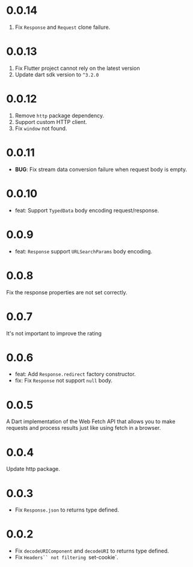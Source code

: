 # 0.0.14

1. Fix `Response` and `Request` clone failure.

# 0.0.13

1. Fix Flutter project cannot rely on the latest version
2. Update dart sdk version to `^3.2.0`

# 0.0.12

1. Remove `http` package dependency.
2. Support custom HTTP client.
3. Fix `window` not found.

# 0.0.11

- **BUG**: Fix stream data conversion failure when request body is empty.

# 0.0.10

- feat: Support `TypedData` body encoding request/response.

# 0.0.9

- feat: `Response` support `URLSearchParams` body encoding.

# 0.0.8

Fix the response properties are not set correctly.

# 0.0.7

It's not important to improve the rating

# 0.0.6

- feat: Add `Response.redirect` factory constructor.
- fix: Fix `Response` not support `null` body.

# 0.0.5

A Dart implementation of the Web Fetch API that allows you to make requests and process results just like using fetch in a browser.

# 0.0.4

Update http package.

# 0.0.3

- Fix `Response.json` to returns type defined.

# 0.0.2

- Fix `decodeURIComponent` and `decodeURI` to returns type defined.
- Fix ` Headers`` not filtering  `set-cookie`.
